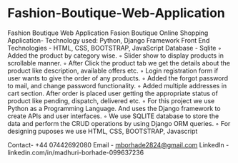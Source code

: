 # Fashion-Boutique-Web-Application
Fashion Boutique Web Application
Fasion Boutique Online Shopping Application- 
Technology used: Python, Django Framework 
Front End Technologies - HTML, CSS, BOOTSTRAP, JavaScript
Database - Sqlite
◦ Added the product by category wise.
◦ Slider show to display products in scrollable manner.
◦ After Click the product tab we get the details about the product like description, available offers etc.
◦ Login registration form if user wants to give the order of any products.
◦ Added the forgot password to mail, and change password functionality.
◦ Added multiple addresses in cart section. After order is placed user getting the appropriate status of product like pending, dispatch, delivered etc.
◦ For this project we use Python as a Programming Language. And uses the Django framework to create APIs and user interfaces.
◦ We use SQLITE database to store the data and perform the CRUD operations by using Django ORM queries.
◦ For designing puposes we use HTML, CSS, BOOTSTRAP, Javascript

Contact- +44 07442692080
Email - mborhade2824@gmail.com
LinkedIn - linkedin.com/in/madhuri-borhade-099637236
